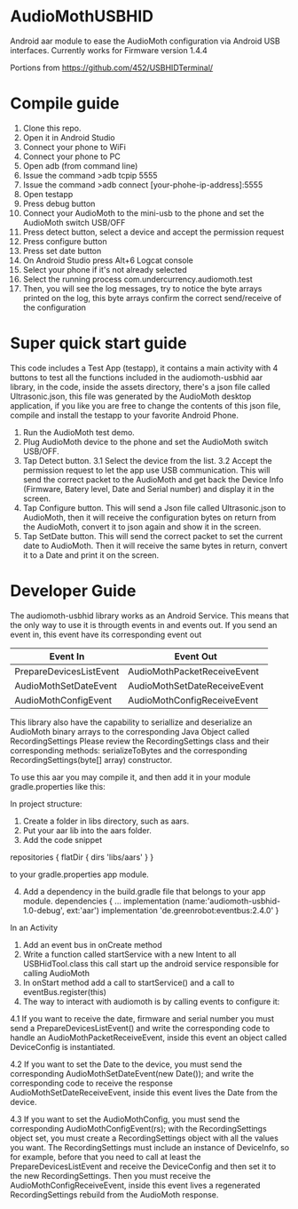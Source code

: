 # AudioMothUSBHID

Android aar module to ease the AudioMoth configuration via Android USB interfaces.
Currently works for Firmware version 1.4.4 

Portions from https://github.com/452/USBHIDTerminal/
    
# Compile guide

 1. Clone this repo.
 2. Open it in Android Studio
 3. Connect your phone to WiFi
 4. Connect your phone to PC
 5. Open adb (from command line)
 6. Issue the command  >adb tcpip 5555
 7. Issue the command >adb connect  &#91;your-phohe-ip-address&#93;:5555	
 8. Open testapp
 9. Press debug button
 10. Connect your AudioMoth to the mini-usb to the phone and set the AudioMoth switch USB/OFF
 11. Press detect button, select a device and accept the permission request
 12. Press configure button
 13. Press set date button 
 14. On Android Studio press Alt+6 Logcat console
 15. Select your phone if it's not already selected
 16. Select the running process com.undercurrency.audiomoth.test
 17. Then, you will see the log messages, try to notice the byte arrays printed on the log, this byte arrays confirm the correct send/receive of the configuration

# Super quick start guide
This code includes a Test App (testapp), it contains a main activity with 4 buttons to test all the functions
included in the audiomoth-usbhid aar library, in the code, inside the assets directory, there's a json file called Ultrasonic.json, 
this file was generated by the AudioMoth desktop application, if you like you are free to change the contents of this json file, compile and install the testapp
to your favorite Android Phone.

1. Run the AudioMoth test demo.
2. Plug AudioMoth device to the phone and set the AudioMoth switch USB/OFF.
3. Tap Detect button.
3.1 Select the device from the list.
3.2 Accept the permission request to let the app use USB communication.
  This will send the correct packet to the AudioMoth and get back the Device Info (Firmware, Batery level, Date and Serial number)
  and display it in the screen.
4. Tap Configure button.
 This will send a Json file called Ultrasonic.json to AudioMoth, then it will receive the configuration bytes on return from the AudioMoth, convert it to json again and show it in the screen.
5. Tap SetDate button.
This will send the correct packet to set the current date to AudioMoth. Then it will receive the same bytes in return, convert it to a Date and print it on the screen.


 # Developer Guide
 The audiomoth-usbhid library works as an Android Service. This means that the only way to use it is througth events in and events out.
 If you send an event in, this event have its corresponding event out

 | Event In | Event Out  |
 |--|--|
 |PrepareDevicesListEvent  | AudioMothPacketReceiveEvent  |
 |AudioMothSetDateEvent|AudioMothSetDateReceiveEvent|
 |AudioMothConfigEvent|AudioMothConfigReceiveEvent|

This library also have the capability to seriallize and deserialize an AudioMoth binary arrays to the corresponding Java Object called RecordingSettings
Please review the RecordingSettings class and their corresponding methods:
serializeToBytes and the corresponding RecordingSettings(byte[] array) constructor.

To use this aar you may compile it, and then add it in your module gradle.properties like this:

In project structure: 

1. Create a folder in libs directory, such as aars.
2. Put your aar lib into the aars folder.
3. Add the code snippet

repositories {
    flatDir {
        dirs 'libs/aars'
    }
}

to your gradle.properties app module. 

4. Add a dependency in the build.gradle file that belongs to your app module.
dependencies {
    ...
    implementation (name:'audiomoth-usbhid-1.0-debug', ext:'aar')
    implementation 'de.greenrobot:eventbus:2.4.0'
}



In an Activity

1. Add an event bus in onCreate method
2. Write a function called startService with a new Intent to all USBHidTool.class this call start up
the android service responsible for calling AudioMoth
3. In onStart method add a call to startService() and a call to eventBus.register(this)
4. The way to interact with audiomoth is by calling events to configure it:

4.1 If you want to receive the date, firmware and serial number you must send a PrepareDevicesListEvent() and write the corresponding code to handle an AudioMothPacketReceiveEvent, inside this event an object called DeviceConfig is instantiated.

4.2 If you want to set the Date to the device, you must send the corresponding AudioMothSetDateEvent(new Date()); and write the corresponding code to receive the response AudioMothSetDateReceiveEvent, inside this event lives the Date from the device.

4.3 If you want to set the AudioMothConfig, you must send the corresponding AudioMothConfigEvent(rs); with the RecordingSettings object set,
you must create a RecordingSettings object with all the values you want. The RecordingSettings must include an instance of DeviceInfo, so for example, before that you need to call at least the PrepareDevicesListEvent and receive the DeviceConfig and then set it to the new RecordingSettings. Then you must receive the AudioMothConfigReceiveEvent, inside this event lives a regenerated RecordingSettings rebuild from the AudioMoth response.

